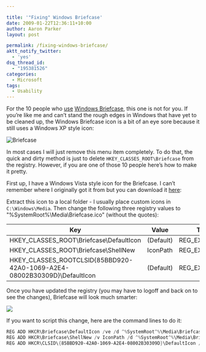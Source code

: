 ```yaml
---

title: '"Fixing" Windows Briefcase'
date: 2009-01-22T12:36:11+10:00
author: Aaron Parker
layout: post

permalink: /fixing-windows-briefcase/
aktt_notify_twitter:
  - 'yes'
dsq_thread_id:
  - "195381526"
categories:
  - Microsoft
tags:
  - Usability
---
```

For the 10 people who [use](http://support.microsoft.com/kb/307885) [Windows Briefcase](http://en.wikipedia.org/wiki/Briefcase_%28Microsoft_Windows%29), this one is not for you. If you’re like me and can’t stand the rough edges in Windows that have yet to be cleaned up, the Windows Briefcase icon is a bit of an eye sore because it still uses a Windows XP style icon:

![Briefcase]({{site.baseurl}}/media/2009/01/oldbriefcase.png)

In most cases I will just remove this menu item completely. To do that, the quick and dirty method is just to delete `HKEY_CLASSES_ROOT\Briefcase` from the registry. However, if you are one of those 10 people here’s how to make it pretty.

First up, I have a Windows Vista style icon for the Briefcase. I can’t remember where I originally got it from but you can download it [here](http://cid-74b5baa3414de283.skydrive.live.com/self.aspx/Public/Icons/Briefcase%20Icon.zip):

Extract this icon to a local folder - I usually place custom icons in `C:\Windows\Media`. Then change the following three registry values to "%SystemRoot%\Media\Briefcase.ico" (without the quotes):

|Key                                                                      |Value    |Type         |
|-------------------------------------------------------------------------|---------|-------------|
|HKEY_CLASSES_ROOT\Briefcase\DefaultIcon                                  |(Default)|REG_EXPAND_SZ|
|HKEY_CLASSES_ROOT\Briefcase\ShellNew                                     |IconPath |REG_EXPAND_SZ|
|HKEY_CLASSES_ROOTCLSID\{85BBD920-42A0-1069-A2E4-08002B30309D}\DefaultIcon|(Default)|REG_EXPAND_SZ|

Once you have updated the registry (you may have to logoff and back on to see the changes), Briefcase will look much smarter:

![]({{site.baseurl}}/media/2009/01/newbriefcase.png)

If you want to script this change, here are the command lines to do it:

```powershell
REG ADD HKCR\Briefcase\DefaultIcon /ve /d ^%SystemRoot^%\Media\Briefcase.ico /t REG\_EXPAND\_SZ /f  
REG ADD HKCR\Briefcase\ShellNew /v IconPath /d ^%SystemRoot^%\Media\Briefcase.ico /t REG\_EXPAND\_SZ /f  
REG ADD HKCR\CLSID\{85BBD920-42A0-1069-A2E4-08002B30309D}\DefaultIcon /ve /d ^%SystemRoot^%\Media\Briefcase.ico /t REG\_EXPAND\_SZ /f
```
